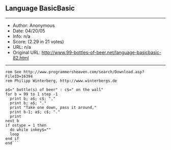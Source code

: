 
## Language BasicBasic ##
---
- Author: Anonymous
- Date: 04/20/05
- Info: n/a
- Score:  (2.29 in 21 votes)
- URL: n/a
- Original URL: http://www.99-bottles-of-beer.net/language-basicbasic-82.html
---

```rem BasicBasic version of 99 Bottles of beer (Bottles.bas)
rem See http://www.programmersheaven.com/search/Download.asp?FileID=16394
rem Philipp Winterberg, http://www.winterbergs.de

a$=" bottle(s) of beer" : c$=" on the wall" 
for b = 99 to 1 step -1
  print b; a$; c$; ","
  print b; a$; "."
  print "Take one down, pass it around,"
  print b-1; a$; c$; "."
  print
next b      
if ostype = 1 then
  do while inkey$=""
  loop
end if
end```